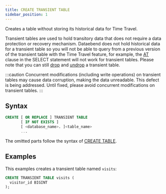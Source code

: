 ```yaml
---
title: CREATE TRANSIENT TABLE
sidebar_position: 1
---
```


Creates a table without storing its historical data for Time Travel.

Transient tables are used to hold transitory data that does not require a data protection or recovery mechanism. Dataebend does not hold historical data for a transient table so you will not be able to query from a previous version of the transient table with the Time Travel feature, for example, the [AT](./../../20-query-syntax/03-query-at.md) clause in the SELECT statement will not work for transient tables. Please note that you can still [drop](./20-ddl-drop-table.md) and [undrop](./21-ddl-undrop-table.md) a transient table.

:::caution
Concurrent modifications (including write operations) on transient tables may cause data corruption, making the data unreadable. This defect is being addressed. Until fixed, please avoid concurrent modifications on transient tables.
:::

## Syntax

```sql
CREATE [ OR REPLACE ] TRANSIENT TABLE 
       [ IF NOT EXISTS ] 
       [ <database_name>. ]<table_name>
       ...
```

The omitted parts follow the syntax of [CREATE TABLE](10-ddl-create-table.md).

## Examples

This examples creates a transient table named `visits`:

```sql
CREATE TRANSIENT TABLE visits (
  visitor_id BIGINT
);
```